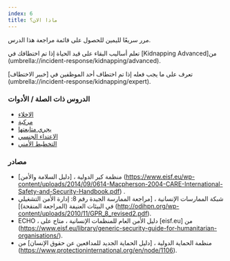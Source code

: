 ```yaml
---
index: 6
title: ماذا الان؟
---
```

مرر سريعًا لليمين للحصول على قائمة مراجعة هذا الدرس.

تعلم أساليب البقاء على قيد الحياة إذا تم اختطافك في [Kidnapping Advanced]من  (umbrella://incident-response/kidnapping/advanced).

تعرف على ما يجب فعله إذا تم اختطاف أحد الموظفين في [خبير الاختطاف] (umbrella://incident-response/kidnapping/expert).

### الدروس ذات الصلة / الأدوات

*   [الاخلاء](umbrella://incident-response/evacuation)
*   [مركبة](umbrella://travel/vehicles)
*   [يجري متابعتها](umbrella://work/being-followed/beginner)
*   [الاعتداء الجنسي](umbrella://incident-response/sexual-assault)
*   [التخطيط الأمني](umbrella://assess-your-risk/security-planning)

### مصادر

*   منظمة كير الدولية ، [دليل السلامة والأمن] (https://www.eisf.eu/wp-content/uploads/2014/09/0614-Macpherson-2004-CARE-International-Safety-and-Security-Handbook.pdf) .
*   شبكة الممارسات الإنسانية ، [مراجعة الممارسة الجيدة رقم 8: إدارة الأمن التشغيلي في البيئات العنيفة (المراجعة المنقحة)] (http://odihpn.org/wp-content/uploads/2010/11/GPR_8_revised2.pdf).
*   ECHO ، دليل الأمن العام للمنظمات الإنسانية ، متاح على [eisf.eu] من (https://www.eisf.eu/library/generic-security-guide-for-humanitarian-organisations/).
*   منظمة الحماية الدولية ، [دليل الحماية الجديد للمدافعين عن حقوق الإنسان] من (https://www.protectioninternational.org/en/node/1106).